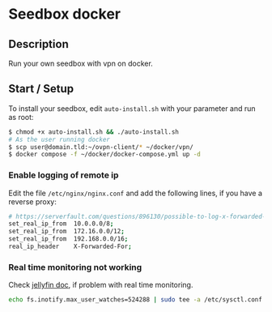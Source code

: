 # Seedbox docker

## Description

Run your own seedbox with vpn on docker.

## Start / Setup

To install your seedbox, edit `auto-install.sh` with your parameter and run as root:

```bash
$ chmod +x auto-install.sh && ./auto-install.sh
# As the user running docker
$ scp user@domain.tld:~/ovpn-client/* ~/docker/vpn/
$ docker compose -f ~/docker/docker-compose.yml up -d
```

### Enable logging of remote ip

Edit the file `/etc/nginx/nginx.conf` and add the following lines, if you have a reverse proxy:

```bash
# https://serverfault.com/questions/896130/possible-to-log-x-forwarded-for-to-nginx-error-log
set_real_ip_from  10.0.0.0/8;
set_real_ip_from  172.16.0.0/12;
set_real_ip_from  192.168.0.0/16;
real_ip_header    X-Forwarded-For;
```

### Real time monitoring not working

Check [jellyfin doc](https://jellyfin.org/docs/general/administration/troubleshooting.html#real-time-monitoring), if problem with real time monitoring.

```bash
echo fs.inotify.max_user_watches=524288 | sudo tee -a /etc/sysctl.conf && sudo sysctl -p
```